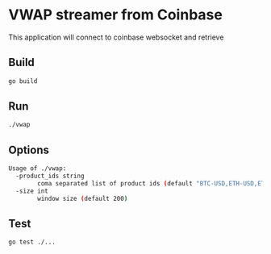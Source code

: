 # VWAP streamer from Coinbase
This application will connect to coinbase websocket and retrieve
## Build

```sh
go build 
```

## Run

```sh
./vwap
```

## Options

```sh
Usage of ./vwap:
  -product_ids string
        coma separated list of product ids (default "BTC-USD,ETH-USD,ETH-BTC")
  -size int
        window size (default 200)
```

## Test

```sh
go test ./...
```